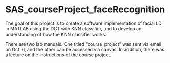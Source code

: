 # SAS_courseProject_faceRecognition
The goal of this project is to create a software implementation of facial I.D. in MATLAB using the DCT with KNN classifier, and to develop an understanding of how the KNN classifier works.

There are two lab manuals. One titled "course_project" was sent via email on Oct. 6, and the other can be accessed via canvas. In addition, there was a lecture on the instructions of the course project.
